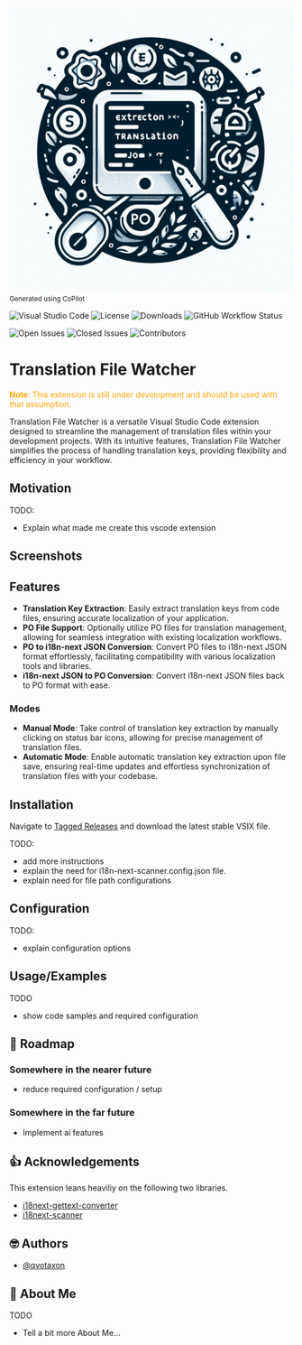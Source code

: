 ![Logo](./logo.jpg)
<small>Generated using CoPilot</small>

![Visual Studio Code](https://img.shields.io/badge/VS%20Code-^1.61.0-blue.png)
![License](https://img.shields.io/badge/License-MIT-blue.png)
![Downloads](https://img.shields.io/visual-studio-marketplace/d/qvotaxon.translation-file-watcher.png)
![GitHub Workflow Status](https://img.shields.io/github/actions/workflow/status/qvotaxon/translation-file-watcher/release.yml?branch=main)

<!-- [![FOSSA Status](https://app.fossa.com/api/projects/git%2Bgithub.com%2Fqvotaxon%2Ftranslation-file-watcher.svg?type=shield)](https://app.fossa.com/projects/git%2Bgithub.com%2Fqvotaxon%2Ftranslation-file-watcher?ref=badge_shield) -->

![Open Issues](https://img.shields.io/github/issues/qvotaxon/translation-file-watcher)
![Closed Issues](https://img.shields.io/github/issues-closed/qvotaxon/translation-file-watcher)
![Contributors](https://img.shields.io/github/contributors/qvotaxon/translation-file-watcher)

# Translation File Watcher

<span style="color:orange;">**Note**: This extension is still under development and should be used with that assumption.</span>

Translation File Watcher is a versatile Visual Studio Code extension designed to streamline the management of translation files within your development projects. With its intuitive features, Translation File Watcher simplifies the process of handling translation keys, providing flexibility and efficiency in your workflow.

## Motivation

TODO:

- Explain what made me create this vscode extension

## Screenshots

<!-- ![App Screenshot](https://via.placeholder.com/468x300?text=App+Screenshot+Here) -->

## Features

- **Translation Key Extraction**: Easily extract translation keys from code files, ensuring accurate localization of your application.
- **PO File Support**: Optionally utilize PO files for translation management, allowing for seamless integration with existing localization workflows.
- **PO to i18n-next JSON Conversion**: Convert PO files to i18n-next JSON format effortlessly, facilitating compatibility with various localization tools and libraries.
- **i18n-next JSON to PO Conversion**: Convert i18n-next JSON files back to PO format with ease.

### Modes

- **Manual Mode**: Take control of translation key extraction by manually clicking on status bar icons, allowing for precise management of translation files.
- **Automatic Mode**: Enable automatic translation key extraction upon file save, ensuring real-time updates and effortless synchronization of translation files with your codebase.

## Installation

Navigate to [Tagged Releases](https://github.com/qvotaxon/translation-file-watcher/tags) and download the latest stable VSIX file.

TODO:

- add more instructions
- explain the need for i18n-next-scanner.config.json file.
- explain need for file path configurations

## Configuration

TODO:

- explain configuration options

## Usage/Examples

TODO

- show code samples and required configuration

## 🚧 Roadmap

### Somewhere in the nearer future

- reduce required configuration / setup

### Somewhere in the far future

- Implement ai features

## 👍 Acknowledgements

This extension leans heaviliy on the following two libraries.

- [i18next-gettext-converter](https://github.com/i18next/i18next-gettext-converter)
- [i18next-scanner](https://github.com/i18next/i18next-scanner)

## 🤓 Authors

- [@qvotaxon](https://www.github.com/qvotaxon)

## 🚀 About Me

TODO

- Tell a bit more About Me...

<!-- ## License

[![FOSSA Status](https://app.fossa.com/api/projects/git%2Bgithub.com%2Fqvotaxon%2Ftranslation-file-watcher.svg?type=large)](https://app.fossa.com/projects/git%2Bgithub.com%2Fqvotaxon%2Ftranslation-file-watcher?ref=badge_large) -->
